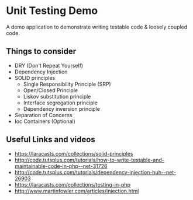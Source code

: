 Unit Testing Demo
===================
A demo application to demonstrate writing testable code & loosely coupled code. 

## Things to consider
* DRY (Don't Repeat Yourself)
* Dependency Injection
* SOLID principles
    - Single Responsibility Principle (SRP)
    - Open/Closed Principle 
    - Liskov substitution principle
    - Interface segregation principle
    - Dependency inversion principle
* Separation of Concerns
* Ioc Containers (Optional)

## Useful Links and videos
* https://laracasts.com/collections/solid-principles
* http://code.tutsplus.com/tutorials/how-to-write-testable-and-maintainable-code-in-php--net-31726
* http://code.tutsplus.com/tutorials/dependency-injection-huh--net-26903
* https://laracasts.com/collections/testing-in-php
* http://www.martinfowler.com/articles/injection.html
